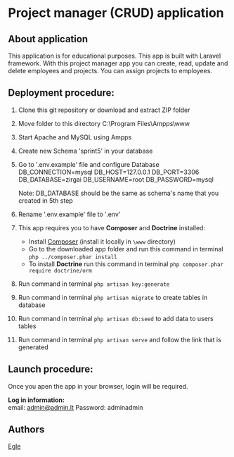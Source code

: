 # Project manager (CRUD) application

## About application

This application is for educational purposes. This app is built with Laravel framework. With this project manager app you can create, read, update and delete employees and projects. You can assign projects to employees.

## Deployment procedure:

1. Clone this git repository or download and extract ZIP folder
2. Move folder to this directory C:\Program Files\Ampps\www
3. Start Apache and MySQL using Ampps
4. Create new Schema 'sprint5' in your database
5. Go to '.env.example' file and configure Database
   DB_CONNECTION=mysql
   DB_HOST=127.0.0.1
   DB_PORT=3306
   DB_DATABASE=zirgai
   DB_USERNAME=root
   DB_PASSWORD=mysql

    Note: DB_DATABASE should be the same as schema's name that you created in 5th step

6. Rename '.env.example' file to '.env'
7. This app requires you to have **Composer** and **Doctrine** installed:
    - Install [Composer](https://getcomposer.org/download/) (install it locally in `\www` directory)
    - Go to the downloaded app folder and run this command in terminal `php ../composer.phar install`
    - To install **Doctrine** run this command in terminal `php composer.phar require doctrine/orm`
8. Run command in terminal `php artisan key:generate`
9. Run command in terminal `php artisan migrate` to create tables in database
10. Run command in terminal `php artisan db:seed` to add data to users tables
11. Run command in terminal `php artisan serve` and follow the link that is generated

## Launch procedure:

Once you apen the app in your browser, login will be required.

**Log in information:**  
email: admin@admin.lt
Password: adminadmin

## Authors

[Egle](https://github.com/EgleJuske/)
